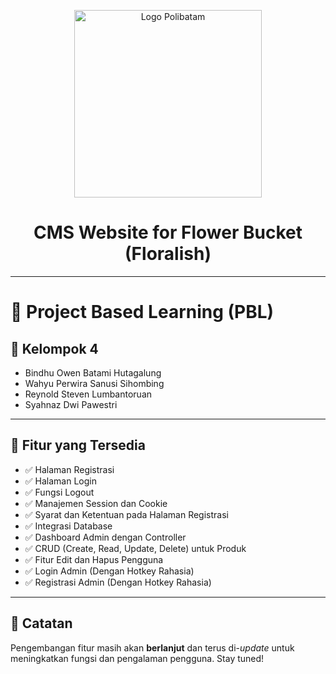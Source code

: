 <p align="center">
  <img src="https://www.polibatam.ac.id/wp-content/uploads/2022/01/poltek-2048x1821.png" alt="Logo Polibatam" width="300"/>
</p>

<h1 align="center">CMS Website for Flower Bucket (Floralish)</h1>

---

# 📘 Project Based Learning (PBL)

## 👥 Kelompok 4
- Bindhu Owen Batami Hutagalung  
- Wahyu Perwira Sanusi Sihombing  
- Reynold Steven Lumbantoruan  
- Syahnaz Dwi Pawestri  

---

## 🔧 Fitur yang Tersedia

- ✅ Halaman Registrasi  
- ✅ Halaman Login  
- ✅ Fungsi Logout  
- ✅ Manajemen Session dan Cookie  
- ✅ Syarat dan Ketentuan pada Halaman Registrasi  
- ✅ Integrasi Database  
- ✅ Dashboard Admin dengan Controller  
- ✅ CRUD (Create, Read, Update, Delete) untuk Produk  
- ✅ Fitur Edit dan Hapus Pengguna  
- ✅ Login Admin (Dengan Hotkey Rahasia)  
- ✅ Registrasi Admin (Dengan Hotkey Rahasia)  

---

## 🚀 Catatan
Pengembangan fitur masih akan **berlanjut** dan terus di-*update* untuk meningkatkan fungsi dan pengalaman pengguna. Stay tuned!


